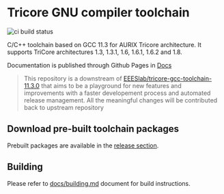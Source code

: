 
# Tricore GNU compiler toolchain

![ci build status](https://github.com/NoMore201/tricore-gcc-toolchain/actions/workflows/build.yml/badge.svg)

C/C++ toolchain based on GCC 11.3 for AURIX Tricore architecture. It supports
TriCore architectures 1.3, 1.3.1, 1.6, 1.6.1, 1.6.2 and 1.8.

Documentation is published through Github Pages in [Docs](https://nomore201.github.io/tricore-gcc-toolchain/)

> This repository is a downstream of
> [EEESlab/tricore-gcc-toolchain-11.3.0](https://github.com/EEESlab/tricore-gcc-toolchain-11.3.0)
> that aims to be a playground for new features and improvements with a faster
> developement process and automated release management. All the meaningful
> changes will be contributed back to upstream repository

## Download pre-built toolchain packages

Prebuilt packages are available in the
[release section](https://github.com/NoMore201/tricore-gcc-toolchain/releases).

## Building

Please refer to [docs/building.md](./docs/building.md) document for build
instructions.